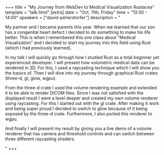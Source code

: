 +++
title = "My Journey from WebDev to Medical Visualization Rustacea"
template = "talk.html"
[extra]
  date = "Oct. 11th, Friday"
  time = "13:30 - 14:00"
  speakers = ["david-peherstorfer"]
  description = "<p>My partner and I became parents this year. When we learned that our son has a congenital heart defect I decided to do something to make his life better. This is when I remembered this one class about “Medical Visualization” and I decided to start my journey into this field using Rust (which I had previously learned).</p><p>In my talk I will quickly go through how I studied Rust as a total beginner yet experienced developer. I will present how volumetric medical data can be rendered in 3D. For this, I used a raycasting technique which I will show you the basics of. Then I will dive into my journey through graphical Rust crates (three-d, gl, glow, wgpu).</p><p>From the three-d crate I used the volume rendering example and extended it to be able to render DICOM files. Since I was not satisfied with the displayed result I went a level deeper and created my own volume renderer using raycasting. For this I started out with the gl crate. After making it work and being super proud I decided to switch to glow because of it being exposed by the three-d crate. Furthermore, I also ported this renderer to wgpu.</p><p>And finally I will present my result by giving you a live demo of a volume renderer that has camera and threshold controls and can switch between three different raycasting shaders.</p>"
+++
